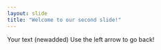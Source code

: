 ```yaml
---
layout: slide
title: "Welcome to our second slide!"
---
```

Your text (newadded)
Use the left arrow to go back!

